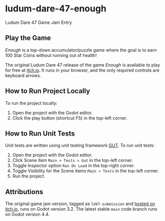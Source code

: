 # ludum-dare-47-enough
Ludum Dare 47 Game Jam Entry

## Play the Game
_Enough_ is a top-down accumulator/puzzle game where the goal is to earn 100 Star Coins without running out of health!

The original Ludum Dare 47 release of the game _Enough_ is available to play for free at [itch.io](https://nbumgardner.itch.io/ludum-dare-47-enough).
It runs in your browser, and the only required controls are keyboard arrows.

## How to Run Project Locally
To run the project locally:

1. Open the project with the Godot editor.
2. Click the play button (shortcut F5) in the top-left corner.

## How to Run Unit Tests
Unit tests are written using unit testing framework [GUT](https://github.com/bitwes/Gut).
To run unit tests:

1. Open the project with the Godot editor.
2. Click Scene item `Main > Tests > Gut` in the top-left corner.
3. Toggle Inspector option `Run On Load` in the top-right corner.
4. Toggle Visibility for the Scene items `Main > Tests` in the top-left corner.
5. Run the project.

## Attributions
The original game jam version, tagged as `ld47-submission` and [hosted on itch.io](https://nbumgardner.itch.io/ludum-dare-47-enough), runs on Godot version 3.2.
The latest stable `main` code branch runs on Godot version 4.4.
